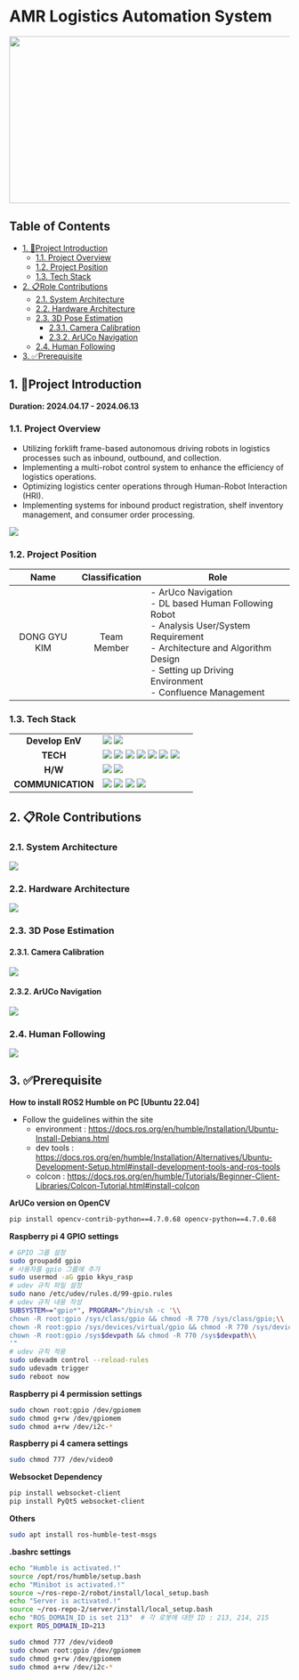 # AMR Logistics Automation System
<div align="center">
    <img src="https://github.com/addinedu-ros-4th/ros-repo-2/assets/118419026/dd1da530-6c66-4815-94ef-1b23f385e5c4" width="700" height="300">
</div>

## Table of Contents
  * [1. 🤖Project Introduction](#1-project-introduction)
    + [1.1. Project Overview](#11-project-overview)
    + [1.2. Project Position](#12-project-position)
    + [1.3. Tech Stack](#13-tech-stack)
  * [2. 📋Role Contributions](#2-role-contributions)
    + [2.1. System Architecture](#21-system-architecture)
    + [2.2. Hardware Architecture](#22-hardware-architecture)
    + [2.3. 3D Pose Estimation](#23-3d-pose-estimation)
      - [2.3.1. Camera Calibration](#231-camera-calibration)
      - [2.3.2. ArUCo Navigation](#232-aruco-navigation)
    + [2.4. Human Following](#24-human-following)
  * [3. ✅Prerequisite](#3-prerequisite)


## 1. 🤖Project Introduction
**Duration: 2024.04.17 - 2024.06.13**

### 1.1. Project Overview
- Utilizing forklift frame-based autonomous driving robots in logistics processes such as inbound, outbound, and collection.
- Implementing a multi-robot control system to enhance the efficiency of logistics operations.
- Optimizing logistics center operations through Human-Robot Interaction (HRI).
- Implementing systems for inbound product registration, shelf inventory management, and consumer order processing.

<img src="https://github.com/AUTO-KKYU/AMR-Logistics-Automation/assets/118419026/25960a9e-af9d-46dc-9f70-1cfc5d5e6168">

### 1.2. Project Position
<table>
  <thead>
    <tr>
      <th style="text-align:center;">Name</th>
      <th style="text-align:center;">Classification</th>
      <th style="text-align:center;">Role</th>
    </tr>
  </thead>
  <tbody>
    <tr>
      <td style="text-align:center;">DONG GYU KIM</td>
      <td style="text-align:center;">Team Member</td>
      <td>- ArUco Navigation <br> - DL based Human Following Robot <br> - Analysis User/System Requirement <br> - Architecture and Algorithm Design <br> - Setting up Driving Environment <br> - Confluence Management </td>
    </tr>
  </tbody>
</table>




### 1.3. Tech Stack
||||
|:---:|:---|:---|
|**Develop EnV**|<img src="https://img.shields.io/badge/Ubuntu-E95420?style=for-the-badge&logo=Ubuntu&logoColor=white"> <img src="https://img.shields.io/badge/VISUAL STUDIO CODE-007ACC?style=for-the-badge&logo=VisualStudioCode&logoColor=white">|
|**TECH**|<img src="https://img.shields.io/badge/python-3670A0?style=for-the-badge&logo=python&logoColor=ffdd54"> <img src="https://img.shields.io/badge/C++-00599C?style=for-the-badge&logo=cplusplus&logoColor=white"> <img src="https://img.shields.io/badge/ros2-%2322314E?style=for-the-badge&logo=ros&logoColor=white"> <img src="https://img.shields.io/badge/numpy-%23013243.svg?style=for-the-badge&logo=numpy&logoColor=white"> <img src="https://img.shields.io/badge/OpenCV-5C3EE8?style=for-the-badge&logo=opencv&logoColor=white"> <img src="https://img.shields.io/badge/PyQt5-%23217346.svg?style=for-the-badge&logo=Qt&logoColor=white"> <img src="https://img.shields.io/badge/mysql-4479A1.svg?style=for-the-badge&logo=mysql&logoColor=white"> |
|**H/W**|<img src="https://img.shields.io/badge/-RaspberryPi 4-C51A4A?style=for-the-badge&logo=Raspberry-Pi"> <img src="https://img.shields.io/badge/-Arduino Mega-00979D?style=for-the-badge&logo=Arduino&logoColor=white">|
|**COMMUNICATION**|<img src="https://img.shields.io/badge/confluence-%23172BF4.svg?style=for-the-badge&logo=confluence&logoColor=white"> <img src="https://img.shields.io/badge/jira-%230A0FFF.svg?style=for-the-badge&logo=jira&logoColor=white"> <img src="https://img.shields.io/badge/Slack-4A154B?style=for-the-badge&logo=Slack&logoColor=white">  <img src="https://img.shields.io/badge/github-181717?style=for-the-badge&logo=github&logoColor=white">|

## 2. 📋Role Contributions

### 2.1. System Architecture

<img src="https://github.com/AUTO-KKYU/AMR-Logistics-Automation/assets/118419026/9a9e5e40-1a1d-45e5-b85e-094c319c2f4b">

### 2.2. Hardware Architecture
<img src= "https://github.com/AUTO-KKYU/AMR-Logistics-Automation/assets/118419026/5f911581-c86e-44b8-a48b-21adc2f979da">

### 2.3. 3D Pose Estimation

#### 2.3.1. Camera Calibration
<img src= "https://github.com/AUTO-KKYU/AMR-Logistics-Automation/assets/118419026/ed869dcf-58b9-48e1-8ad6-d9a389a769ce">

#### 2.3.2. ArUCo Navigation
<img src= "https://github.com/AUTO-KKYU/AMR-Logistics-Automation/assets/118419026/acb06277-3130-40a1-b1d1-ec2a3675a078">

### 2.4. Human Following
<img src="https://github.com/AUTO-KKYU/AMR-Logistics-Automation/assets/118419026/eeb94530-05e6-4cb7-ba7e-3fccffb6b9e1">

## 3. ✅Prerequisite

**How to install ROS2 Humble on PC [Ubuntu 22.04]**
- Follow the guidelines within the site
    - environment : https://docs.ros.org/en/humble/Installation/Ubuntu-Install-Debians.html
    - dev tools : https://docs.ros.org/en/humble/Installation/Alternatives/Ubuntu-Development-Setup.html#install-development-tools-and-ros-tools
    - colcon : https://docs.ros.org/en/humble/Tutorials/Beginner-Client-Libraries/Colcon-Tutorial.html#install-colcon

**ArUCo version on OpenCV**
```sh
pip install opencv-contrib-python==4.7.0.68 opencv-python==4.7.0.68
```

**Raspberry pi 4 GPIO settings**
```sh
# GPIO 그룹 설정
sudo groupadd gpio
# 사용자를 gpio 그룹에 추가
sudo usermod -aG gpio kkyu_rasp
# udev 규칙 파일 설정
sudo nano /etc/udev/rules.d/99-gpio.rules
# udev 규칙 내용 작성
SUBSYSTEM=="gpio*", PROGRAM="/bin/sh -c '\\
chown -R root:gpio /sys/class/gpio && chmod -R 770 /sys/class/gpio;\\
chown -R root:gpio /sys/devices/virtual/gpio && chmod -R 770 /sys/devices/virtual/gpio;\\
chown -R root:gpio /sys$devpath && chmod -R 770 /sys$devpath\\
'"
# udev 규칙 적용
sudo udevadm control --reload-rules
sudo udevadm trigger
sudo reboot now
```

**Raspberry pi 4 permission settings**
```sh
sudo chown root:gpio /dev/gpiomem
sudo chmod g+rw /dev/gpiomem
sudo chmod a+rw /dev/i2c-* 
```

**Raspberry pi 4 camera settings**
```sh
sudo chmod 777 /dev/video0
```

**Websocket Dependency**
```sh
pip install websocket-client
pip install PyQt5 websocket-client
```

**Others**
```sh
sudo apt install ros-humble-test-msgs
```

**.bashrc settings**
```sh
echo "Humble is activated.!"
source /opt/ros/humble/setup.bash
echo "Minibot is activated.!"
source ~/ros-repo-2/robot/install/local_setup.bash
echo "Server is activated.!"
source ~/ros-repo-2/server/install/local_setup.bash
echo "ROS_DOMAIN_ID is set 213"  # 각 로봇에 대한 ID : 213, 214, 215
export ROS_DOMAIN_ID=213

sudo chmod 777 /dev/video0
sudo chown root:gpio /dev/gpiomem
sudo chmod g+rw /dev/gpiomem
sudo chmod a+rw /dev/i2c-*
```
